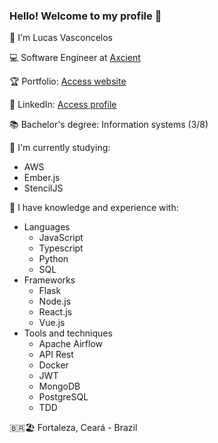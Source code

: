 ### Hello! Welcome to my profile 👋

👨‍ I'm Lucas Vasconcelos

💻 Software Engineer at [Axcient](https://axcient.com/)

🏆 Portfolio: [Access website](https://lucas-av7.github.io/)

👔 LinkedIn: [Access profile](https://www.linkedin.com/in/lucas-av7)

📚 Bachelor's degree: Information systems (3/8)

🌱 I'm currently studying:
* AWS
* Ember.js
* StencilJS


💾 I have knowledge and experience with:
* Languages
    * JavaScript
    * Typescript
    * Python
    * SQL
* Frameworks
    * Flask
    * Node.js
    * React.js
    * Vue.js
* Tools and techniques
    * Apache Airflow
    * API Rest
    * Docker
    * JWT
    * MongoDB
    * PostgreSQL
    * TDD


🇧🇷🏖️ Fortaleza, Ceará - Brazil
